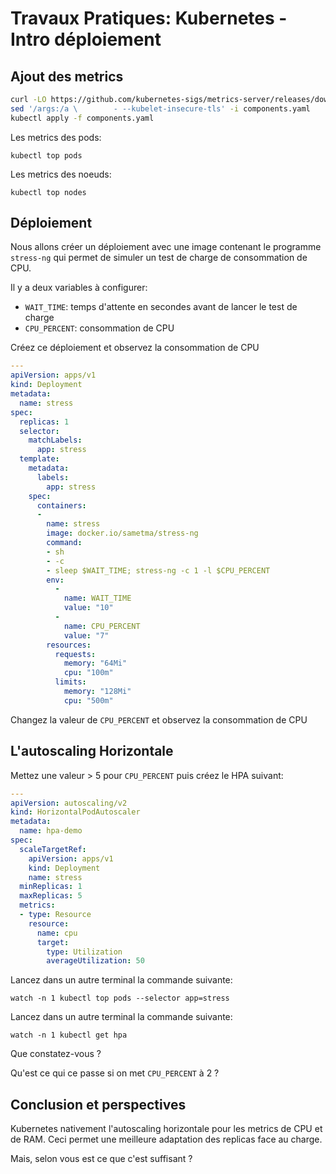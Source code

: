 # Travaux Pratiques: Kubernetes - Intro déploiement


## Ajout des metrics

``` bash
curl -LO https://github.com/kubernetes-sigs/metrics-server/releases/download/v0.6.2/components.yaml
sed '/args:/a \        - --kubelet-insecure-tls' -i components.yaml
kubectl apply -f components.yaml
```

Les metrics des pods:

```
kubectl top pods
```

Les metrics des noeuds:

```
kubectl top nodes
```


## Déploiement

Nous allons créer un déploiement avec une image contenant le programme `stress-ng` qui
permet de simuler un test de charge de consommation de CPU.

Il y a deux variables à configurer:
- `WAIT_TIME`: temps d'attente en secondes avant de lancer le test de charge
- `CPU_PERCENT`: consommation de CPU


Créez ce déploiement et observez la consommation de CPU

``` yaml
---
apiVersion: apps/v1
kind: Deployment
metadata:
  name: stress
spec:
  replicas: 1
  selector:
    matchLabels:
      app: stress
  template:
    metadata:
      labels:
        app: stress
    spec:
      containers:
      -
        name: stress
        image: docker.io/sametma/stress-ng
        command:
        - sh
        - -c
        - sleep $WAIT_TIME; stress-ng -c 1 -l $CPU_PERCENT
        env:
          -
            name: WAIT_TIME
            value: "10"
          -
            name: CPU_PERCENT
            value: "7"
        resources:
          requests:
            memory: "64Mi"
            cpu: "100m"
          limits:
            memory: "128Mi"
            cpu: "500m"
```


Changez la valeur de `CPU_PERCENT` et observez la consommation de CPU


## L'autoscaling Horizontale
Mettez une valeur > 5 pour `CPU_PERCENT` puis créez le HPA suivant:

``` yaml
---
apiVersion: autoscaling/v2
kind: HorizontalPodAutoscaler
metadata:
  name: hpa-demo
spec:
  scaleTargetRef:
    apiVersion: apps/v1
    kind: Deployment
    name: stress
  minReplicas: 1
  maxReplicas: 5
  metrics:
  - type: Resource
    resource:
      name: cpu
      target:
        type: Utilization
        averageUtilization: 50
```


Lancez dans un autre terminal la commande suivante:
```
watch -n 1 kubectl top pods --selector app=stress
```


Lancez dans un autre terminal la commande suivante:
```
watch -n 1 kubectl get hpa
```


Que constatez-vous ?

Qu'est ce qui ce passe si on met `CPU_PERCENT` à 2 ?

## Conclusion et perspectives
Kubernetes nativement l'autoscaling horizontale pour les metrics de CPU et de RAM.
Ceci permet une meilleure adaptation des replicas face au charge.

Mais, selon vous est ce que c'est suffisant ?

